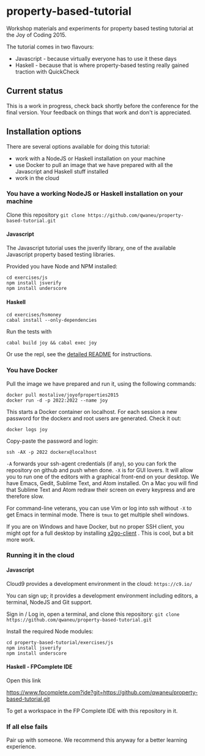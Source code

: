 # property-based-tutorial

Workshop materials and experiments for property based testing tutorial
at the Joy of Coding 2015.

The tutorial comes in two flavours:
- Javascript - because virtually everyone has to use it these days
- Haskell - because that is where property-based testing really gained traction with QuickCheck

## Current status

This is a work in progress, check back shortly before the conference for
the final version. Your feedback on things that work and don't is
appreciated.

## Installation options

There are several options available for doing this tutorial:
- work with a NodeJS or Haskell installation on your machine
- use Docker to pull an image that we have prepared with all the
  Javascript and Haskell stuff installed
- work in the cloud

### You have a working NodeJS or Haskell installation on your machine

Clone this repository 
`git clone https://github.com/qwaneu/property-based-tutorial.git`

#### Javascript

The Javascript tutorial uses the jsverify library, one of the available
Javascript property based testing libraries.

Provided you have Node and NPM installed:

```
cd exercises/js
npm install jsverify
npm install underscore
```

#### Haskell

```
cd exercises/hsmoney
cabal install --only-dependencies
```

Run the tests with
```
cabal build joy && cabal exec joy 
```

Or use the repl, see the [detailed README](exercises/hsmoney/README.md)
for instructions.

### You have Docker

Pull the image we have prepared and run it, using the following
commands:

```
docker pull mostalive/joyofproperties2015
docker run -d -p 2022:2022 --name joy
```

This starts a Docker container on localhost. For each session a new
password for the dockerx and root users are generated. Check it out:

```
docker logs joy
```

Copy-paste the password and login:

```
ssh -AX -p 2022 dockerx@localhost
```

`-A` forwards your ssh-agent credentials (if any), so you can fork the
repository on github and push when done. 
`-X` is for GUI lovers. It will allow you to run one of the editors with a graphical front-end
on your desktop. We have Emacs, Gedit, Sublime Text, and Atom installed.
On a Mac you will find that Sublime Text and Atom redraw their screen on
every keypress and are therefore slow. 

For command-line veterans, you can use Vim or log into ssh without `-X`
to get Emacs in terminal mode. There is `tmux` to get multiple
shell windows.

If you are on Windows and have Docker, but no proper SSH client, you might opt for a full desktop by
installing [x2go-client](http://wiki.x2go.org/doku.php/download:start) .
This is cool, but a bit more work.

### Running it in the cloud

#### Javascript 

Cloud9 provides a development environment in the cloud: `https://c9.io/`

You can sign up; it provides a development environment including
editors, a terminal, NodeJS and Git support. 

Sign in / Log in, open a terminal, and clone this repository:
`git clone https://github.com/qwaneu/property-based-tutorial.git`

Install the required Node modules:
```
cd property-based-tutorial/exercises/js
npm install jsverify
npm install underscore
```

#### Haskell - FPComplete IDE

Open this link

https://www.fpcomplete.com?ide?git=https://github.com/qwaneu/property-based-tutorial.git

To get a workspace in the FP Complete IDE with this repository in it.

### If all else fails

Pair up with someone. We recommend this anyway for a better learning
experience.

